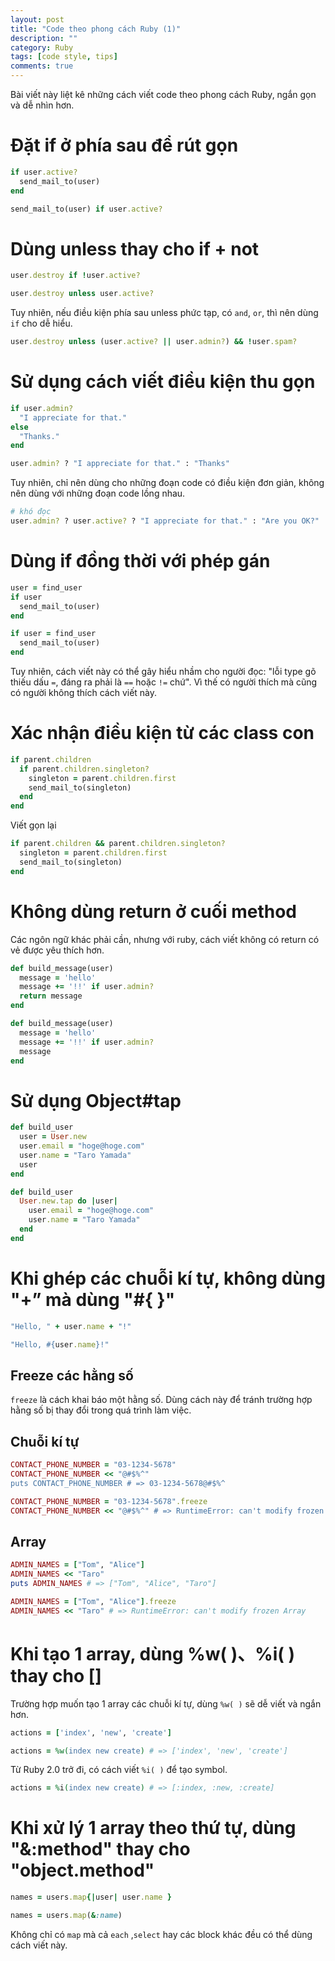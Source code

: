 ```yaml
---
layout: post
title: "Code theo phong cách Ruby (1)"
description: ""
category: Ruby
tags: [code style, tips]
comments: true
---
```

Bài viết này liệt kê những cách viết code theo phong cách Ruby, ngắn gọn và dễ nhìn hơn.


# Đặt if ở phía sau để rút gọn

```ruby
if user.active?
  send_mail_to(user)
end
```

```ruby
send_mail_to(user) if user.active?
```

# Dùng unless thay cho if + not

```ruby
user.destroy if !user.active?
```

```ruby
user.destroy unless user.active?
```

Tuy nhiên, nếu điều kiện phía sau unless phức tạp, có `and`, `or`, thì nên dùng `if` cho dễ hiểu.

```ruby
user.destroy unless (user.active? || user.admin?) && !user.spam?
```

<!-- more -->

# Sử dụng cách viết điều kiện thu gọn

```ruby
if user.admin?
  "I appreciate for that."
else
  "Thanks."
end
```

```ruby
user.admin? ? "I appreciate for that." : "Thanks"
```

Tuy nhiên, chỉ nên dùng cho những đoạn code có điều kiện đơn giản, không nên dùng với những đoạn code lồng nhau.

```ruby
# khó đọc
user.admin? ? user.active? ? "I appreciate for that." : "Are you OK?" : "Thanks."
```

# Dùng if đồng thời với phép gán

```ruby
user = find_user
if user
  send_mail_to(user)
end
```

```ruby
if user = find_user
  send_mail_to(user)
end
```

Tuy nhiên, cách viết này có thể gây hiểu nhầm cho người đọc: "lỗi type gõ thiếu dấu `=`, đáng ra phải là `==` hoặc `!=` chứ". Vì thế có người thích mà cũng có người không thích cách viết này.

# Xác nhận điều kiện từ các class con

```ruby
if parent.children
  if parent.children.singleton?
    singleton = parent.children.first
    send_mail_to(singleton)
  end
end
```

Viết gọn lại
```ruby
if parent.children && parent.children.singleton?
  singleton = parent.children.first
  send_mail_to(singleton)
end
```


# Không dùng return ở cuối method

Các ngôn ngữ khác phải cần, nhưng với ruby, cách viết không có return có vẻ được yêu thích hơn.

```ruby
def build_message(user)
  message = 'hello'
  message += '!!' if user.admin?
  return message
end
```

```ruby
def build_message(user)
  message = 'hello'
  message += '!!' if user.admin?
  message
end
```

# Sử dụng Object#tap

```ruby
def build_user
  user = User.new
  user.email = "hoge@hoge.com"
  user.name = "Taro Yamada"
  user
end
```

```ruby
def build_user
  User.new.tap do |user|
    user.email = "hoge@hoge.com"
    user.name = "Taro Yamada"
  end
end
```


# Khi ghép các chuỗi kí tự, không dùng "+” mà dùng "#{ }"

```ruby
"Hello, " + user.name + "!"
```

```ruby
"Hello, #{user.name}!"
```

## Freeze các hằng số

`freeze` là cách khai báo một hằng số. Dùng cách này để tránh trường hợp hằng số bị thay đổi trong quá trình làm việc.

## Chuỗi kí tự

```ruby
CONTACT_PHONE_NUMBER = "03-1234-5678"
CONTACT_PHONE_NUMBER << "@#$%^"
puts CONTACT_PHONE_NUMBER # => 03-1234-5678@#$%^
```

```ruby
CONTACT_PHONE_NUMBER = "03-1234-5678".freeze
CONTACT_PHONE_NUMBER << "@#$%^" # => RuntimeError: can't modify frozen String
```

## Array

```ruby
ADMIN_NAMES = ["Tom", "Alice"]
ADMIN_NAMES << "Taro"
puts ADMIN_NAMES # => ["Tom", "Alice", "Taro"]
```

```ruby
ADMIN_NAMES = ["Tom", "Alice"].freeze
ADMIN_NAMES << "Taro" # => RuntimeError: can't modify frozen Array
```

# Khi tạo 1 array,  dùng %w( )、%i( ) thay cho []

Trường hợp muốn tạo 1 array các chuỗi kí tự, dùng `%w( )` sẽ dễ viết và ngắn hơn.

```ruby
actions = ['index', 'new', 'create']
```

```ruby
actions = %w(index new create) # => ['index', 'new', 'create']
```

Từ Ruby 2.0 trở đi, có cách viết `%i( )` để tạo symbol.

```ruby
actions = %i(index new create) # => [:index, :new, :create]
```

# Khi xử lý 1 array theo thứ tự,  dùng "&:method" thay cho "object.method"

```ruby
names = users.map{|user| user.name }
```

```ruby
names = users.map(&:name)
```

Không chỉ có `map` mà cả `each` ,`select` hay các block khác đều có thể dùng cách viết này.

